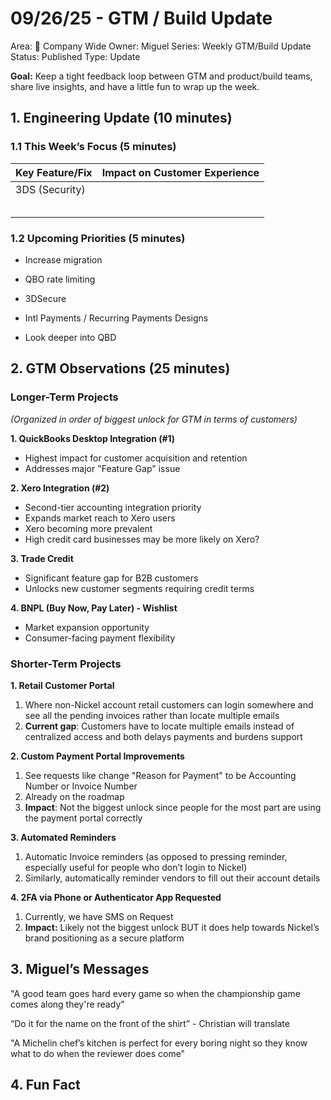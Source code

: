 # 09/26/25 - GTM / Build Update

Area: 🏢 Company Wide
Owner: Miguel
Series: Weekly GTM/Build Update
Status: Published
Type: Update

**Goal:** Keep a tight feedback loop between GTM and product/build teams, share live insights, and have a little fun to wrap up the week.

## 1. Engineering Update (10 minutes)

### 1.1 This Week’s Focus (5 minutes)

| **Key Feature/Fix** | **Impact on Customer Experience** |
| --- | --- |
| 3DS (Security) |  |
|  |  |
|  |  |
|  |  |
|  |  |
|  |  |

### 1.2 Upcoming Priorities (5 minutes)
  - Increase migration

- QBO rate limiting
- 3DSecure
- Intl Payments / Recurring Payments Designs
- Look deeper into QBD

## **2. GTM Observations (25 minutes)**

### Longer-Term Projects

*(Organized in order of biggest unlock for GTM in terms of customers)*

**1. QuickBooks Desktop Integration (#1)**

- Highest impact for customer acquisition and retention
- Addresses major "Feature Gap" issue

**2. Xero Integration (#2)**

- Second-tier accounting integration priority
- Expands market reach to Xero users
- Xero becoming more prevalent
- High credit card businesses may be more likely on Xero?

**3. Trade Credit**

- Significant feature gap for B2B customers
- Unlocks new customer segments requiring credit terms

**4. BNPL (Buy Now, Pay Later) - Wishlist**

- Market expansion opportunity
- Consumer-facing payment flexibility

### Shorter-Term Projects

**1. Retail Customer Portal**

1. Where non-Nickel account retail customers can login somewhere and see all the pending invoices rather than locate multiple emails
2. **Current gap**: Customers have to locate multiple emails instead of centralized access and both delays payments and burdens support

**2. Custom Payment Portal Improvements**

1. See requests like change "Reason for Payment" to be Accounting Number or Invoice Number 
2. Already on the roadmap
3. **Impact**: Not the biggest unlock since people for the most part are using the payment portal correctly

**3. Automated Reminders**

1. Automatic Invoice reminders (as opposed to pressing reminder, especially useful for people who don’t login to Nickel)
2. Similarly, automatically reminder vendors to fill out their account details

**4. 2FA via Phone or Authenticator App Requested**

1. Currently, we have SMS on Request
2. **Impact:** Likely not the biggest unlock BUT it does help towards Nickel’s brand positioning as a secure platform

## **3. Miguel’s Messages**

"A good team goes hard every game so when the championship game comes along they're ready"

“Do it for the name on the front of the shirt” - Christian will translate

"A Michelin chef’s kitchen is perfect for every boring night so they know what to do when the reviewer does come"

## 4. Fun Fact